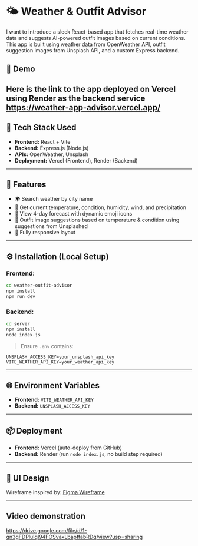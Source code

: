 
# 🌤️ Weather & Outfit Advisor

I want to introduce a sleek React-based app that fetches real-time weather data and suggests AI-powered outfit images based on current conditions. This app is built using weather data from OpenWeather API, outfit suggestion images from Unsplash API, and a custom Express backend.

## 📸 Demo
Here is the link to the app deployed on Vercel using Render as the backend service
https://weather-app-advisor.vercel.app/
---

## 🧰 Tech Stack Used

- **Frontend:** React + Vite  
- **Backend:** Express.js (Node.js)  
- **APIs:** OpenWeather, Unsplash  
- **Deployment:** Vercel (Frontend), Render (Backend)

---

## 🚀 Features

- 🌍 Search weather by city name  
- 📍 Get current temperature, condition, humidity, wind, and precipitation  
- 🔮 View 4-day forecast with dynamic emoji icons  
- 🧥 Outfit image suggestions based on temperature & condition using suggestions from Unsplashed
- 📱 Fully responsive layout  

---

## ⚙️ Installation (Local Setup)

### Frontend:

```bash
cd weather-outfit-advisor
npm install
npm run dev
```

### Backend:

```bash
cd server
npm install
node index.js
```

> Ensure `.env` contains:
```
UNSPLASH_ACCESS_KEY=your_unsplash_api_key
VITE_WEATHER_API_KEY=your_weather_api_key
```

---

## 🌐 Environment Variables

- **Frontend:** `VITE_WEATHER_API_KEY`  
- **Backend:** `UNSPLASH_ACCESS_KEY`

---

## 📦 Deployment

- **Frontend:** Vercel (auto-deploy from GitHub)  
- **Backend:** Render (run `node index.js`, no build step required)

---

## 🎨 UI Design

Wireframe inspired by: [Figma Wireframe](https://www.figma.com/proto/NeEsBP4RzqfcYcIPCW16JN/Weather-App-Landing-Page?node-id=1-225)

---

## Video demonstration

https://drive.google.com/file/d/1-qn3gFDPluIqI94FOSvaxLbapffabRDq/view?usp=sharing



